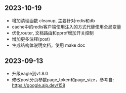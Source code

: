 
## 2023-10-19

- 增加清理函数 cleanup, 主要针对redis和db
- cache中的redis客户端使用注入的方式代替使用全局变量
- 优化router, 文档路由和pprof增加开关控制
- 增加更多注释(post)
- 生成结构体说明文档，使用 make doc

## 2023-09-13

- 升级eagle到v1.8.0
- 修改post分页参数page_token和page_size，参考自: https://google.aip.dev/158